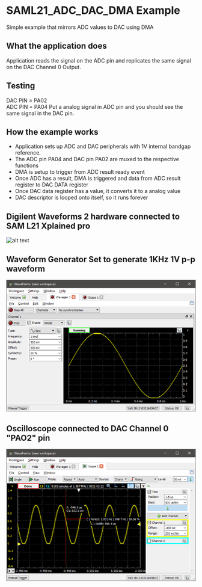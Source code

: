 # SAML21_ADC_DAC_DMA Example
Simple example that mirrors ADC values to DAC using DMA

## What the application does

Application reads the signal on the ADC pin and replicates the same signal on the DAC Channel 0 Output.

## Testing

DAC PIN = PA02		
ADC PIN = PA04
Put a analog signal in ADC pin and you should see the same signal in the DAC pin.

## How the example works

 + Application sets up ADC and DAC peripherals with 1V internal bandgap reference.
 + The ADC pin PA04 and DAC pin PA02 are muxed to the respective functions
 + DMA is setup to trigger from ADC result ready event
 + Once ADC has a result, DMA is triggered and data from ADC result register to DAC DATA register
 + Once DAC data register has a value, it converts it to a analog value
 + DAC descriptor is looped onto itself, so it runs forever

## Digilent Waveforms 2 hardware connected to SAM L21 Xplained pro
![alt text](https://github.com/adithyayuri/SAML21_ADC_DAC_DMA/blob/main/Images/l21_analog_discovery.jpg "L21 Analog Discovery 2")

## Waveform Generator Set to generate 1KHz 1V p-p waveform
![alt text](https://github.com/adithyayuri/SAML21_ADC_DAC_DMA/blob/main/Images/wave_gen.png "L21 ADC IN")

## Oscilloscope connected to DAC Channel 0 "PAO2" pin
![alt text](https://github.com/adithyayuri/SAML21_ADC_DAC_DMA/blob/main/Images/scope.png "L21 DAC OUT")
